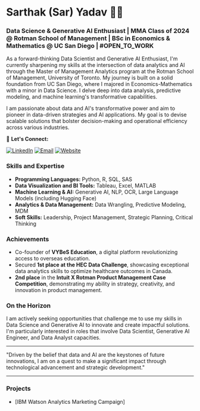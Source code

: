 # Sarthak (Sar) Yadav 👋🏼

### Data Science & Generative AI Enthusiast | MMA Class of 2024 @ Rotman School of Management | BSc in Economics & Mathematics @ UC San Diego | #OPEN_TO_WORK

As a forward-thinking Data Scientist and Generative AI Enthusiast, I'm currently sharpening my skills at the intersection of data analytics and AI through the Master of Management Analytics program at the Rotman School of Management, University of Toronto. My journey is built on a solid foundation from UC San Diego, where I majored in Economics-Mathematics with a minor in Data Science. I delve deep into data analysis, predictive modeling, and machine learning's transformative capabilities.

I am passionate about data and AI's transformative power and aim to pioneer in data-driven strategies and AI applications. My goal is to devise scalable solutions that bolster decision-making and operational efficiency across various industries.

🔗 **Let's Connect:**

[![LinkedIn](https://img.shields.io/badge/LinkedIn-%230077B5.svg?&style=for-the-badge&logo=linkedin&logoColor=white)](https://www.linkedin.com/in/sarthak-yadav-356128185) [![Email](https://img.shields.io/badge/Email-D14836?style=for-the-badge&logo=gmail&logoColor=white)](mailto:sarthakyad01@gmail.com) [![Website](https://img.shields.io/badge/Website-0A0A0A?style=for-the-badge&logo=About.me&logoColor=white)](sarthakyad01.wixsite.com/personalsite)

### Skills and Expertise
- **Programming Languages:** Python, R, SQL, SAS
- **Data Visualization and BI Tools:** Tableau, Excel, MATLAB
- **Machine Learning & AI:** Generative AI, NLP, OCR, Large Language Models (including Hugging Face)
- **Analytics & Data Management:** Data Wrangling, Predictive Modeling, MDM
- **Soft Skills:** Leadership, Project Management, Strategic Planning, Critical Thinking

### Achievements
- Co-founder of **VYBeS Education**, a digital platform revolutionizing access to overseas education.
- Secured **1st place at the HEC Data Challenge**, showcasing exceptional data analytics skills to optimize healthcare outcomes in Canada.
- **2nd place** in the **Intuit X Rotman Product Management Case Competition**, demonstrating my ability in strategy, creativity, and innovation in product management.

### On the Horizon
I am actively seeking opportunities that challenge me to use my skills in Data Science and Generative AI to innovate and create impactful solutions. I'm particularly interested in roles that involve Data Scientist, Generative AI Engineer, and Data Analyst capacities.

---

"Driven by the belief that data and AI are the keystones of future innovations, I am on a quest to make a significant impact through technological advancement and strategic development."


---
### Projects
- [IBM Watson Analytics Marketing Campaign]
<!--
**sarthakyad01/sarthakyad01** is a ✨ _special_ ✨ repository because its `README.md` (this file) appears on your GitHub profile.

Here are some ideas to get you started:

- 🔭 I’m currently working on ...
- 🌱 I’m currently learning ...
- 👯 I’m looking to collaborate on ...
- 🤔 I’m looking for help with ...
- 💬 Ask me about ...
- 📫 How to reach me: ...
- 😄 Pronouns: ...
- ⚡ Fun fact: ...
-->
